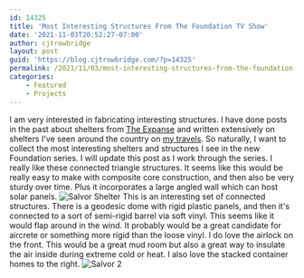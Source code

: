 ```yaml
---
id: 14325
title: 'Most Interesting Structures From The Foundation TV Show'
date: '2021-11-03T20:52:27-07:00'
author: cjtrowbridge
layout: post
guid: 'https://blog.cjtrowbridge.com/?p=14325'
permalink: /2021/11/03/most-interesting-structures-from-the-foundation-tv-show/
categories:
    - Featured
    - Projects
---
```


I am very interested in fabricating interesting structures. I have done posts in the past about shelters from [The Expanse](https://blog.cjtrowbridge.com/2019/12/19/burning-man-structure-ideas-from-the-expanse/) and written extensively on shelters I've seen around the country on [my travels](https://movingcabin.com/). So naturally, I want to collect the most interesting shelters and structures I see in the new Foundation series. I will update this post as I work through the series. I really like these connected triangle structures. It seems like this would be really easy to make with composite core construction, and then also be very sturdy over time. Plus it incorporates a large angled wall which can host solar panels. ![Salvor Shelter](https://blog.cjtrowbridge.com/wp-content/uploads/2021/11/Salvor-1-1-1.png) This is an interesting set of connected structures. There is a geodesic dome with rigid plastic panels, and then it's connected to a sort of semi-rigid barrel via soft vinyl. This seems like it would flap around in the wind. It probably would be a great candidate for aircrete or something more rigid than the loose vinyl. I do love the airlock on the front. This would be a great mud room but also a great way to insulate the air inside during extreme cold or heat. I also love the stacked container homes to the right. ![Salvor 2](https://blog.cjtrowbridge.com/wp-content/uploads/2021/11/Salvor-2-1-1.png)
